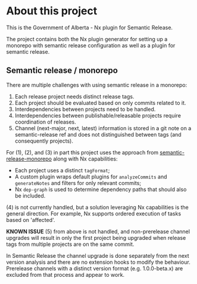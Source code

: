 # About this project
This is the Government of Alberta - Nx plugin for Semantic Release.

The project contains both the Nx plugin generator for setting up a monorepo with semantic release
configuration as well as a plugin for semantic release. 

## Semantic release / monorepo
There are multiple challenges with using semantic release in a monorepo:
1. Each release project needs distinct release tags.
2. Each project should be evaluated based on only commits related to it.
3. Interdependencies between projects need to be handled.
4. Interdependencies between publishable/releasable projects require coordination of releases.
5. Channel (next-major, next, latest) information is stored in a git note on a semantic-release ref and does not distinguished between tags (and consequently projects).

For (1), (2), and (3) in part this project uses the approach from [semantic-release-monorepo](https://github.com/pmowrer/semantic-release-monorepo) along with Nx capabilities: 
- Each project uses a distinct `tagFormat`; 
- A custom plugin wraps default plugins for `analyzeCommits` and `generateNotes` and filters for only relevant commits;
- Nx `dep-graph` is used to determine dependency paths that should also be included.

(4) is not currently handled, but a solution leveraging Nx capabilities is the general direction. For example, Nx supports ordered execution of tasks based on 'affected'.



**KNOWN ISSUE** (5) from above is not handled, and non-prerelease channel upgrades will result in only the first project being upgraded when release tags from multiple projects are on the same commit. 

In Semantic Release the channel upgrade is done separately from the next version analysis and there are no extension hooks to modify the behaviour. Prerelease channels with a distinct version format (e.g. 1.0.0-beta.x) are excluded from that process and appear to work.
